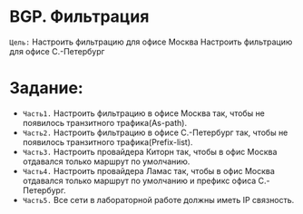 # BGP. Фильтрация
`Цель:`
Настроить фильтрацию для офисе Москва
Настроить фильтрацию для офисе С.-Петербург

# Задание:
- `Часть1.` Настроить фильтрацию в офисе Москва так, чтобы не появилось транзитного трафика(As-path).
- `Часть2.` Настроить фильтрацию в офисе С.-Петербург так, чтобы не появилось транзитного трафика(Prefix-list).
- `Часть3.` Настроить провайдера Киторн так, чтобы в офис Москва отдавался только маршрут по умолчанию.
- `Часть4.` Настроить провайдера Ламас так, чтобы в офис Москва отдавался только маршрут по умолчанию и префикс офиса С.-Петербург.
- `Часть5.` Все сети в лабораторной работе должны иметь IP связность.
